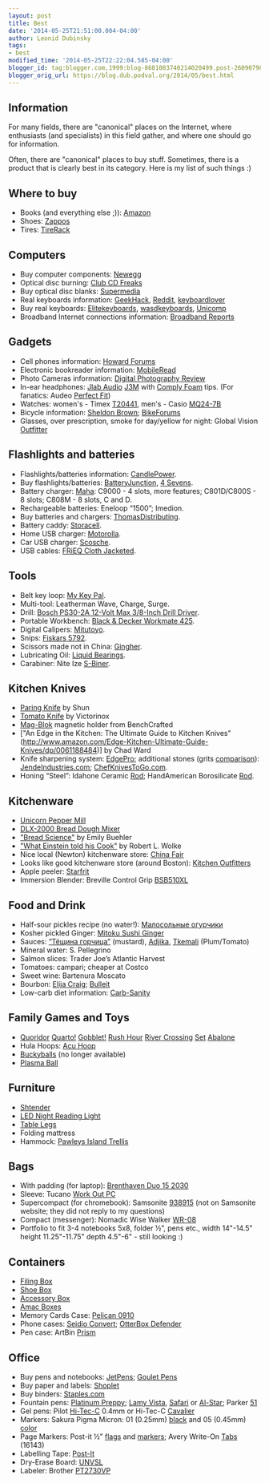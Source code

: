 ```yaml
---
layout: post
title: Best
date: '2014-05-25T21:51:00.004-04:00'
author: Leonid Dubinsky
tags:
- best
modified_time: '2014-05-25T22:22:04.585-04:00'
blogger_id: tag:blogger.com,1999:blog-8681083740214020499.post-260907988749665313
blogger_orig_url: https://blog.dub.podval.org/2014/05/best.html
---
```


## Information ##
For many fields, there are "canonical" places on the Internet, where enthusiasts (and specialists) in this field gather,
and where one should go for information.

Often, there are "canonical" places to buy  stuff. Sometimes, there is a product that is clearly best in its category.
Here is my list of such things :)

## Where to buy ##

- Books (and everything else ;)): [Amazon](http://www.amazon.com/)
- Shoes: [Zappos](http://www.zappos.com/)
- Tires: [TireRack](http://www.tirerack.com/)

## Computers ##
- Buy computer components: [Newegg](http://www.newegg.com/)
- Optical disc burning: [Club CD Freaks](http://club.cdfreaks.com/)
- Buy optical disc blanks: [Supermedia](http://www.supermediastore.com/)
- Real keyboards information: [GeekHack](http://geekhack.org/),
  [Reddit](http://www.reddit.com/r/MechanicalKeyboards/wiki/recommendedsellers),
  [keyboardlover](http://www.keyboardlover.com/popularkeyboards.php)
- Buy real keyboards: [Elitekeyboards](http://elitekeyboards.com/), [wasdkeyboards](http://www.wasdkeyboards.com/),
  [Unicomp](http://pckeyboards.stores.yahoo.net/customizer.html)
- Broadband Internet connections information: [Broadband Reports](http://www.broadbandreports.com/forums/all)

## Gadgets ##
- Cell phones information: [Howard Forums](http://www.howardforums.com/)
- Electronic bookreader information: [MobileRead](http://www.mobileread.com/)
- Photo Cameras information: [Digital Photography Review](http://www.dpreview.com/)
- In-ear headphones: [Jlab Audio](http://www.jlabaudio.com/)
  [J3M](http://www.jlabaudio.com/jbuds-j3m-micro-atomic-in-ear-earphones-with-mic-p-90.html) with
  [Comply Foam](https://www.complyfoam.com/) tips. (For fanatics: Audeo [Perfect Fit](https://www.complyfoam.com/))
- Watches: women's - Timex [T20441](http://www.amazon.com/gp/product/B00006J6U8"), men's - Casio
  [MQ24-7B](http://www.amazon.com/gp/product/B000GAYQU4)
- Bicycle information: [Sheldon Brown](http://sheldonbrown.com/articles.html); [BikeForums](http://www.bikeforums.net/)
- Glasses, over prescription, smoke for day/yellow for night: Global Vision [Outfitter](http://www.amazon.com/dp/B000NOKNKA)

## Flashlights and batteries ##
- Flashlights/batteries information: [CandlePower](http://www.candlepowerforums.com/vb/).
- Buy flashlights/batteries: [BatteryJunction](http://www.batteryjunction.com/), [4 Sevens](http://www.4sevens.com/).
- Battery charger: [Maha](http://www.mahaenergy.com/store/listCategoriesandProducts.asp?idcategory=11):
  C9000 - 4 slots, more features; C801D/C800S - 8 slots; C808M - 8 slots, C and D.
- Rechargeable batteries: Eneloop “1500”; Imedion.
- Buy batteries and chargers: [ThomasDistributing](http://www.thomasdistributing.com/).
- Battery caddy: [Storacell](http://www.amazon.com/Storacell-Powerpax-Battery-Caddy-Yellow/dp/B004YG7JXW).
- Home USB charger: [Motorolla](http://www.amazon.com/gp/product/B007ZN5LE0/).
- Car USB charger: [Scosche](http://www.amazon.com/gp/product/B0077PM3KG).
- USB cables: [FRiEQ Cloth Jacketed](http://www.amazon.com/gp/product/B00FAADBHO/).

## Tools ##

- Belt key loop: [My Key Pal](http://www.amazon.com/Heavy-Duty-Security-Belt-Key-ID-Badge-Chain/dp/B00128ZJ7I/).
- Multi-tool: Leatherman Wave, Charge, Surge.
- Drill: [Bosch PS30-2A 12-Volt Max 3/8-Inch Drill Driver](http://www.amazon.com/gp/product/B001E281E0/).
- Portable Workbench: [Black & Decker Workmate 425](http://www.amazon.com/gp/product/B0000224R9).
- Digital Calipers: [Mitutoyo](http://www.adafruit.com/products/294).
- Snips: [Fiskars 5792](http://www.amazon.com/Fiskars-5792-Shop-Hardware-Multipurpose/dp/B006V8777O/).
- Scissors made not in China: [Gingher](http://www.amazon.com/gp/product/B000I60XVC).
- Lubricating Oil: [Liquid Bearings](http://www.amazon.com/gp/product/B00CD814RA).
- Carabiner: Nite Ize [S-Biner](http://www.amazon.com/gp/product/B000WUIGYA).

## Kitchen Knives ##

- [Paring Knife](http://www.amazon.com/gp/product/B0000Y7KG8/) by Shun
- [Tomato Knife](http://www.cutleryandmore.com/victorinox/tomato-knife-fork-tip-p16337) by Victorinox
- [Mag-Blok](http://benchcrafted.com/magbloks.htm) magnetic holder from BenchCrafted
- ["An Edge in the Kitchen: The Ultimate Guide to Kitchen Knives"(http://www.amazon.com/Edge-Kitchen-Ultimate-Guide-Knives/dp/0061188484)] by Chad Ward
- Knife sharpening system: [EdgePro](http://www.edgeproinc.com/sharpeningtips.html); additional stones (grits
  [comparison](http://jendeindustries.wordpress.com/2010/01/10/which-edge-pro-stones-stock-chosera-or-shapton/)):
  [JendeIndustries.com](http://www.jendeindustries.com/mm5/merchant.mvc?Screen=SHAP&amp;Store_Code=JENDE);
  [ChefKnivesToGo.com](http://chefknivestogo.ecomm-search.com/search?query=edgepro).
- Honing “Steel”: Idahone Ceramic [Rod](http://www.chefknivestogo.com/sharpeningrod.html); HandAmerican Borosilicate
  [Rod](http://www.chefknivestogo.com/boghorod12.html).

## Kitchenware ##
- [Unicorn Pepper Mill](http://www.unicornmills.com/)
- [DLX-2000 Bread Dough Mixer](http://www.pleasanthillgrain.com/magic_mill_dlx_mixer.aspx)
- ["Bread Science"](http://www.thefreshloaf.com/bookreviews/breadscience) by Emily Buehler
- ["What Einstein told his Cook"](http://www.amazon.com/What-Einstein-Told-His-Cook/dp/0393329429/) by Robert L. Wolke
- Nice local (Newton) kitchenware store: [China Fair](http://chinafairinc.com/)
- Looks like good kitchenware store (around Boston): [Kitchen Outfitters](http://www.kitchen-outfitters.com/)
- Apple peeler: [Starfrit](http://www.amazon.com/gp/product/B000X9EQ7Q/)
- Immersion Blender: Breville Control Grip [BSB510XL](http://www.amazon.com/gp/product/B004RF7QJW)

## Food and Drink ##
- Half-sour pickles recipe (no water!): [Малосольные огурчики](http://www.greenmama.ua/nid/1001507/)
- Kosher pickled Ginger: [Mitoku Sushi Ginger](http://www.simply-natural.biz/Mit-Sushi-Ginger.php)
- Sauces: [“Тёщина горчица”](http://www.zakuson.ca/productDetails.php?id=3&amp;cat=1&amp;catname=Hot%20mustard)
  (mustard), [Adjika](http://www.zakuson.ca/productDetails.php?id=10&amp;cat=1&amp;catname=Adjika%20Souce),
  [Tkemali](http://www.zakuson.ca/productDetails.php?id=9&amp;cat=1&amp;catname=Plum%20Tomato%20Sauce) (Plum/Tomato)
- Mineral water: S. Pellegrino
- Salmon slices: Trader Joe’s Atlantic Harvest
- Tomatoes: campari; cheaper at Costco
- Sweet wine: Bartenura Moscato
- Bourbon: [Elija Craig](http://en.wikipedia.org/wiki/Elijah_Craig_(bourbon));
  [Bulleit](http://en.wikipedia.org/wiki/Bulleit_Bourbon)
- Low-carb diet information: [Carb-Sanity](http://carbsanity.blogspot.com/)

## Family Games and Toys ##
- [Quoridor](http://www.amazon.com/gp/product/B00001NTXN)
  [Quarto!](http://www.amazon.com/gp/product/B00001NTXP)
  [Gobblet!](http://www.amazon.com/Blue-Orange-4102587-Gobblet/dp/B00006L50P)
  [Rush Hour](http://www.amazon.com/Think-Fun-5000-ThinkFun-Rush/dp/B00000DMER)
  [River Crossing](http://www.amazon.com/Think-Fun-7020-River-Crossing/dp/B00008QJ1D)
  [Set](http://www.amazon.com/SET-Enterprises-4098363-Game/dp/B00000IV34)
  [Abalone](http://www.amazon.com/Foxmind-ABALONE/dp/B003O9J41A/)
- Hula Hoops: [Acu Hoop](http://www.sports-hoop.com/product_sportshoop/SubCategory.aspx?CategoryID=1&amp;SubCategoryID=79)
- [Buckyballs](http://www.getbuckyballs.com/) (no longer available)
- [Plasma Ball](http://www.scientificsonline.com/nebula-plasma-ball.html)

## Furniture ##
- [Shtender](http://www.greenfieldjudaica.com/floor-shtender---height-adjustable-STB.html)
- [LED Night Reading Light](http://www.theledlight.com/night-reader.html)
- [Table Legs](http://www.closet-masters.net/MetalTableLegs3Dia28tall.aspx)
- Folding mattress
- Hammock: [Pawleys Island Trellis](http://www.amazon.com/gp/product/B00099E51M)

## Bags ##
- With padding (for laptop): [Brenthaven Duo 15 2030](http://www.amazon.com/Brenthaven-Shoulder-Case-Notebooks-12-15/dp/B000BYB4P0/)
- Sleeve: Tucano [Work Out PC](http://www.amazon.com/Tucano-WORK-OUT-PC-Laptop/dp/B004U718KU)
- Supercompact (for chromebook): Samsonite
  [938915](http://www.overstock.com/Luggage-Bags/Samsonite-Top-zip-Micro-Ripstop-12.1-inch-Laptop-Case/5728235/product.html)
  (not on Samsonite website; they did not reply to my questions)
- Compact (messenger): Nomadic Wise Walker [WR-08](http://www.jetpens.com/Nomadic-WR-08-Wise-Walker-A4-Shoulder-Bags/ct/1159)
- Portfolio to fit 3-4 notebooks 5x8, folder ½”, pens etc.,
  width 14"-14.5" height 11.25"-11.75" depth  4.5"-6" - still looking :)

## Containers ##
- [Filing Box](http://www.containerstore.com/shop?productId=10006265)
- [Shoe Box](http://www.containerstore.com/shop/storage/storageBoxes/plastic?productId=10001753)
- [Accessory Box](http://www.containerstore.com/shop/storage/storageBoxes/plastic?productId=10003253)
- [Amac Boxes](http://www.containerstore.com/shop/storage/storageBoxes/plastic?productId=10003497)
- Memory Cards Case: [Pelican 0910](http://www.amazon.com/Pelican-0910-015-110-Secure-Digital-Memory/dp/B001MT8J4W)
- Phone cases: [Seidio Convert](http://www.seidioonline.com/); [OtterBox Defender](http://www.otterbox.com/)
- Pen case: ArtBin [Prism](http://www.amazon.com/gp/product/B000X25Z96)

## Office ##
- Buy pens and notebooks: [JetPens](http://www.jetpens.com/); [Goulet Pens](http://www.gouletpens.com/)
- Buy paper and labels: [Shoplet](http://shoplet.com/)
- Buy binders: [Staples.com](http://staples.com/)
- Fountain pens:
  [Platinum Preppy](http://www.jetpens.com/search?q=preppy);
  [Lamy Vista](http://www.jetpens.com/Lamy-Vista-Fountain-Pens/ct/1186),
  [Safari](http://www.jetpens.com/Lamy-Safari-Fountain-Pens/ct/1185) or
  [Al-Star](http://www.jetpens.com/Lamy-AL-Star-Fountain-Pens/ct/1184);
  Parker [51](http://www.parker51.com/)
- Gel pens: Pilot [Hi-Tec-C](http://www.jetpens.com/Pilot-Hi-Tec-C-Gel-Ink-Pen-0.4-mm-Basic-Colors-Black/pd/82) 0.4mm or
  Hi-Tec-C [Cavalier](http://www.jetpens.com/Pilot-Hi-Tec-C-Cavalier-Executive-Gel-Ink-Pen-0.4-mm-Silver-Body-Black-Ink/pd/629)
- Markers: Sakura Pigma Micron: 01 (0.25mm) [black](http://www.jetpens.com/Sakura-Pigma-Micron-005-Marker-Pen-0.2-mm-Black/pd/2042)
  and 05 (0.45mm) [color](http://www.jetpens.com/Sakura-Pigma-Micron-05-Pens-0.45-mm/ct/479)
- Page Markers: Post-it ½”
  [flags](http://www.post-it.com/wps/portal/3M/en_US/Post_It/Global/Products/Catalog/?PC_7_RJH9U523000P60II85TCFL1863000000_nid=DKDGB6PRLXgsQF4PQ1K69MglF0B9Q95J0Sbl)
  and [markers](http://www.post-it.com/wps/portal/3M/en_US/Post_It/Global/Products/Catalog/?PC_7_RJH9U523000P60II85TCFL1863000000_nid=K7JQK8PCH5gsQF4PQ1K69MglLJML16SQP3bl);
  Avery Write-On [Tabs](http://www.avery.com/avery/en_us/Products/Dividers/Tabs-and-Flags/Write_On-Tabs_16141.htm) (16143)
- Labelling Tape: [Post-It](http://www.3m.com/us/office/postit/labels/products_label_rolls.html)
- Dry-Erase Board: [UNVSL](http://www.amazon.com/UNVSL-Dry-Erase-Melamine-Satin-Finished-Aluminum/dp/B000J0CARW)
- Labeler: Brother [PT2730VP](http://www.amazon.com/gp/product/B004648W7E)
